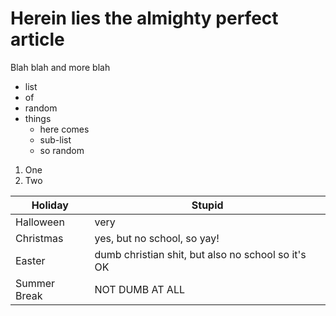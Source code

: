 Herein lies the almighty perfect article
========================================

Blah blah and more blah

* list
* of
* random
* things
  * here comes
  * sub-list
  * so random

1. One
2. Two


Holiday      |  Stupid
------------ | --------
Halloween    | very
Christmas    | yes, but no school, so yay!
Easter       | dumb christian shit, but also no school so it's OK
Summer Break | NOT DUMB AT ALL
